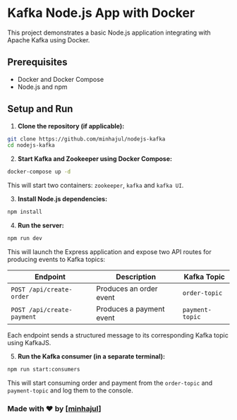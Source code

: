 # Kafka Node.js App with Docker

This project demonstrates a basic Node.js application integrating with Apache Kafka using Docker.

## Prerequisites

- Docker and Docker Compose
- Node.js and npm

## Setup and Run

1.  **Clone the repository (if applicable):**

```bash
git clone https://github.com/minhajul/nodejs-kafka
cd nodejs-kafka
```

2.  **Start Kafka and Zookeeper using Docker Compose:**

```bash
docker-compose up -d
```

This will start two containers: `zookeeper`, `kafka` and `kafka UI`.

3.  **Install Node.js dependencies:**

```bash
npm install
```

4.  **Run the server:**

```bash
npm run dev
```

This will launch the Express application and expose two API routes for producing events to Kafka topics:

| Endpoint                   | Description              | Kafka Topic     |
| -------------------------- | ------------------------ | --------------- |
| `POST /api/create-order`   | Produces an order event  | `order-topic`   |
| `POST /api/create-payment` | Produces a payment event | `payment-topic` |

Each endpoint sends a structured message to its corresponding Kafka topic using KafkaJS.

5.  **Run the Kafka consumer (in a separate terminal):**

```bash
npm run start:consumers
```

This will start consuming order and payment from the `order-topic` and `payment-topic` and log them to the console.

### Made with ❤️ by [[minhajul](https://github.com/minhajul)]
